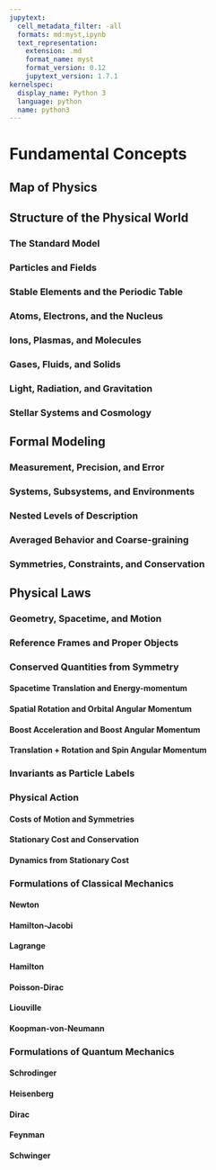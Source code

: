 ```yaml
---
jupytext:
  cell_metadata_filter: -all
  formats: md:myst,ipynb
  text_representation:
    extension: .md
    format_name: myst
    format_version: 0.12
    jupytext_version: 1.7.1
kernelspec:
  display_name: Python 3
  language: python
  name: python3
---
```


# Fundamental Concepts

## Map of Physics

## Structure of the Physical World

### The Standard Model

### Particles and Fields

### Stable Elements and the Periodic Table

### Atoms, Electrons, and the Nucleus

### Ions, Plasmas, and Molecules

### Gases, Fluids, and Solids

### Light, Radiation, and Gravitation

### Stellar Systems and Cosmology
    
## Formal Modeling

### Measurement, Precision, and Error

### Systems, Subsystems, and Environments

### Nested Levels of Description

### Averaged Behavior and Coarse-graining

### Symmetries, Constraints, and Conservation

## Physical Laws

### Geometry, Spacetime, and Motion

### Reference Frames and Proper Objects

### Conserved Quantities from Symmetry

#### Spacetime Translation and Energy-momentum

#### Spatial Rotation and Orbital Angular Momentum

#### Boost Acceleration and Boost Angular Momentum

#### Translation + Rotation and Spin Angular Momentum

### Invariants as Particle Labels

### Physical Action 

#### Costs of Motion and Symmetries

#### Stationary Cost and Conservation

#### Dynamics from Stationary Cost 

### Formulations of Classical Mechanics

#### Newton

#### Hamilton-Jacobi

#### Lagrange

#### Hamilton

#### Poisson-Dirac

#### Liouville

#### Koopman-von-Neumann

### Formulations of Quantum Mechanics

#### Schrodinger

#### Heisenberg

#### Dirac

#### Feynman

#### Schwinger
